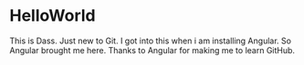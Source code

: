 # HelloWorld
This is Dass. Just new to Git. I got into this when i am installing Angular. So Angular brought me here.
Thanks to Angular for making me to learn GitHub. 

